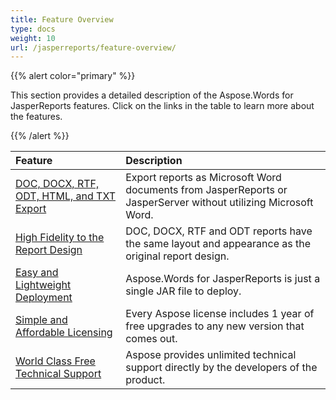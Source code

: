 ```yaml
---
title: Feature Overview
type: docs
weight: 10
url: /jasperreports/feature-overview/
---
```


{{% alert color="primary" %}} 

This section provides a detailed description of the Aspose.Words for JasperReports features. Click on the links in the table to learn more about the features. 

{{% /alert %}} 

|**Feature** |**Description** |
| :- | :- |
|[DOC, DOCX, RTF, ODT, HTML, and TXT Export](/words/jasperreports/doc-docx-rtf-odt-html-and-txt-export/)|Export reports as Microsoft Word documents from JasperReports or JasperServer without utilizing Microsoft Word. |
|[High Fidelity to the Report Design](/words/jasperreports/high-fidelity-to-the-report-design/)|DOC, DOCX, RTF and ODT reports have the same layout and appearance as the original report design. |
|[Easy and Lightweight Deployment](/words/jasperreports/easy-and-lightweight-deployment/)|Aspose.Words for JasperReports is just a single JAR file to deploy.|
|[Simple and Affordable Licensing](/words/jasperreports/simple-and-affordable-licensing/)|Every Aspose license includes 1 year of free upgrades to any new version that comes out.|
|[World Class Free Technical Support](/words/jasperreports/world-class-free-technical-support/)|Aspose provides unlimited technical support directly by the developers of the product.|

